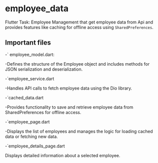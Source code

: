 # employee_data

Flutter Task: Employee Management that get employee data from Api and provides features like caching for offline access using `SharedPreferences`.

## Important files
-` employee_model.dart:

-Defines the structure of the Employee object and includes methods for JSON serialization and deserialization.

-`employee_service.dart

-Handles API calls to fetch employee data using the Dio library.

-`cached_data.dart

-Provides functionality to save and retrieve employee data from SharedPreferences for offline access.

-`employee_page.dart

-Displays the list of employees and manages the logic for loading cached data or fetching new data.

-`employee_details_page.dart

Displays detailed information about a selected employee.